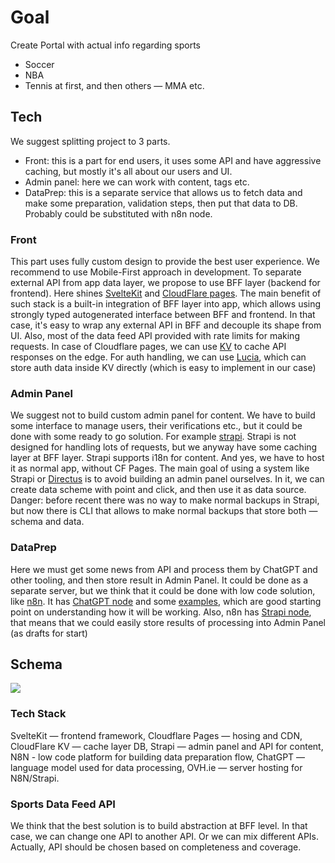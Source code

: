 # Goal
Create Portal with actual info regarding sports
- Soccer
- NBA
- Tennis
at first, and then others — MMA etc.

## Tech
We suggest splitting project to 3 parts.
- Front: this is a part for end users, it uses some API and have aggressive caching, but mostly it's all about our users and UI.
- Admin panel: here we can work with content, tags etc.
- DataPrep: this is a separate service that allows us to fetch data and make some preparation, validation steps, then put that data to DB. Probably could be substituted with n8n node.

### Front
This part uses fully custom design to provide the best user experience. We recommend to use Mobile-First approach in development. To separate external API from app data layer, we propose to use BFF layer (backend for frontend). Here shines [SvelteKit](https://kit.svelte.dev/) and [CloudFlare pages](https://pages.cloudflare.com/). The main benefit of such stack is a built-in integration of BFF layer into app, which allows using strongly typed autogenerated interface between BFF and frontend. In that case, it's easy to wrap any external API in BFF and decouple its shape from UI. Also, most of the data feed API provided with rate limits for making requests. In case of Cloudflare pages, we can use [KV](https://developers.cloudflare.com/kv/) to cache API responses on the edge.
For auth handling, we can use [Lucia](https://lucia-auth.com/getting-started/sveltekit/), which can store auth data inside KV directly (which is easy to implement in our case)
### Admin Panel
We suggest not to build custom admin panel for content. We have to build some interface to manage users, their verifications etc., but it could be done with some ready to go solution. For example [strapi](strapi.io). Strapi is not designed for handling lots of requests, but we anyway have some caching layer at BFF layer. Strapi supports i18n for content. And yes, we have to host it as normal app, without CF Pages. The main goal of using a system like Strapi or [Directus](https://directus.io/) is to avoid building an admin panel ourselves. In it, we can create data scheme with point and click, and then use it as data source.
Danger: before recent there was no way to make normal backups in Strapi, but now there is CLI that allows to make normal backups that store both — schema and data.
### DataPrep
Here we must get some news from API and process them by ChatGPT and other tooling, and then store result in Admin Panel. It could be done as a separate server, but we think that it could be done with low code solution, like [n8n](https://n8n.io). It has [ChatGPT node](https://docs.n8n.io/integrations/builtin/credentials/openai/) and some [examples](https://blog.n8n.io/how-to-get-started-with-chatgpt-in-your-n8n-projects-5-simple-workflows/), which are good starting point on understanding how it will be working. Also, n8n has [Strapi node](https://docs.n8n.io/integrations/builtin/app-nodes/n8n-nodes-base.strapi/), that means that we could easily store results of processing into Admin Panel (as drafts for start)

## Schema
[![](https://mermaid.ink/img/pako:eNpdUl1vozAQ_CsrP7VSiCBAQlBVqXc5qtPpokip7uFKH1xYAhJgZIxyPeC_d22nH6of2PV4dtazeGSZyJHFrKjFOSu5VPCwS1ug9b2usFVXjzY-XYPj3EIiRauwzS2lH55PknclccWQJzWXaA_0eqOaum9J8nFCG7ghdOqVkAg5VxwKKRrgXTXBrz-W-d5F0x1H8wtUWWn5Ek9c5lV7gr4TUvXTjtAEMb87_BzHo8FAY6BBIHSeP8vdwnSPCshwldUImbmrmo6K_FSPVzZeP33xqQUPErsPL_tob9WOxksnRYZ9Tx2t4kXwiyNddOOYsksBtHju4VwpmmXJ1f3hYbrEcbwknz3Yrrr-RCZqrrBXRmLa00c7HkedWfNmDKYa2II1KBte5fTPRy2WMlVigymLKc2x4EOtUpa2M1H5oMTxpc1YrOSACzZ0NHvcVZym0bC44HVPaMdbFo_sH4vX0XK9coMo8DZ-5Pkrb8FeWOyF7tLdhn4UuaHne17gzwv2XwhScJfrYLvyN0Hob_1N6LvBW5MfeUUDfe-BZvvbvlXzZE3fv0ZFX25-BWf64lo?type=png)](https://mermaid.live/edit#pako:eNpdUl1vozAQ_CsrP7VSiCBAQlBVqXc5qtPpokip7uFKH1xYAhJgZIxyPeC_d22nH6of2PV4dtazeGSZyJHFrKjFOSu5VPCwS1ug9b2usFVXjzY-XYPj3EIiRauwzS2lH55PknclccWQJzWXaA_0eqOaum9J8nFCG7ghdOqVkAg5VxwKKRrgXTXBrz-W-d5F0x1H8wtUWWn5Ek9c5lV7gr4TUvXTjtAEMb87_BzHo8FAY6BBIHSeP8vdwnSPCshwldUImbmrmo6K_FSPVzZeP33xqQUPErsPL_tob9WOxksnRYZ9Tx2t4kXwiyNddOOYsksBtHju4VwpmmXJ1f3hYbrEcbwknz3Yrrr-RCZqrrBXRmLa00c7HkedWfNmDKYa2II1KBte5fTPRy2WMlVigymLKc2x4EOtUpa2M1H5oMTxpc1YrOSACzZ0NHvcVZym0bC44HVPaMdbFo_sH4vX0XK9coMo8DZ-5Pkrb8FeWOyF7tLdhn4UuaHne17gzwv2XwhScJfrYLvyN0Hob_1N6LvBW5MfeUUDfe-BZvvbvlXzZE3fv0ZFX25-BWf64lo)

### Tech Stack
SvelteKit — frontend framework, Cloudflare Pages — hosing and CDN, CloudFlare KV — cache layer DB, Strapi — admin panel and API for content, N8N - low code platform for building data preparation flow, ChatGPT — language model used for data processing, OVH.ie — server hosting for N8N/Strapi.

### Sports Data Feed API
We think that the best solution is to build abstraction at BFF level. In that case, we can change one API to another API. Or we can mix different APIs. Actually, API should be chosen based on completeness and coverage. 